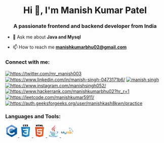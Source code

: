 <h1 align="center">Hi 👋, I'm Manish Kumar Patel</h1>
<h3 align="center">A passionate frontend and backend developer from India</h3>

- 💬 Ask me about **Java and Mysql**

- 📫 How to reach me **manishkumarbhu02@gmail.com**

<h3 align="left">Connect with me:</h3>
<p align="left">
<a href="https://twitter.com/https://twitter.com/mr_manish003" target="blank"><img align="center" src="https://raw.githubusercontent.com/rahuldkjain/github-profile-readme-generator/master/src/images/icons/Social/twitter.svg" alt="https://twitter.com/mr_manish003" height="30" width="40" /></a>
<a href="https://linkedin.com/in/https://www.linkedin.com/in/manish-singh-0473171b6/" target="blank"><img align="center" src="https://raw.githubusercontent.com/rahuldkjain/github-profile-readme-generator/master/src/images/icons/Social/linked-in-alt.svg" alt="https://www.linkedin.com/in/manish-singh-0473171b6/" height="30" width="40" /></a>
<a href="https://fb.com/manish singh" target="blank"><img align="center" src="https://raw.githubusercontent.com/rahuldkjain/github-profile-readme-generator/master/src/images/icons/Social/facebook.svg" alt="manish singh" height="30" width="40" /></a>
<a href="https://instagram.com/https://www.instagram.com/manishsingh052/" target="blank"><img align="center" src="https://raw.githubusercontent.com/rahuldkjain/github-profile-readme-generator/master/src/images/icons/Social/instagram.svg" alt="https://www.instagram.com/manishsingh052/" height="30" width="40" /></a>
<a href="https://www.hackerrank.com/https://www.hackerrank.com/manishkumarbhu02?hr_r=1" target="blank"><img align="center" src="https://raw.githubusercontent.com/rahuldkjain/github-profile-readme-generator/master/src/images/icons/Social/hackerrank.svg" alt="https://www.hackerrank.com/manishkumarbhu02?hr_r=1" height="30" width="40" /></a>
<a href="https://www.leetcode.com/https://leetcode.com/manishkumar5911/" target="blank"><img align="center" src="https://raw.githubusercontent.com/rahuldkjain/github-profile-readme-generator/master/src/images/icons/Social/leet-code.svg" alt="https://leetcode.com/manishkumar5911/" height="30" width="40" /></a>
<a href="https://auth.geeksforgeeks.org/user/https://auth.geeksforgeeks.org/user/manishkash8kwn/practice" target="blank"><img align="center" src="https://raw.githubusercontent.com/rahuldkjain/github-profile-readme-generator/master/src/images/icons/Social/geeks-for-geeks.svg" alt="https://auth.geeksforgeeks.org/user/manishkash8kwn/practice" height="30" width="40" /></a>
</p>

<h3 align="left">Languages and Tools:</h3>
<p align="left"> <a href="https://www.cprogramming.com/" target="_blank" rel="noreferrer"> <img src="https://raw.githubusercontent.com/devicons/devicon/master/icons/c/c-original.svg" alt="c" width="40" height="40"/> </a> <a href="https://www.w3schools.com/css/" target="_blank" rel="noreferrer"> <img src="https://raw.githubusercontent.com/devicons/devicon/master/icons/css3/css3-original-wordmark.svg" alt="css3" width="40" height="40"/> </a> <a href="https://www.w3.org/html/" target="_blank" rel="noreferrer"> <img src="https://raw.githubusercontent.com/devicons/devicon/master/icons/html5/html5-original-wordmark.svg" alt="html5" width="40" height="40"/> </a> <a href="https://www.java.com" target="_blank" rel="noreferrer"> <img src="https://raw.githubusercontent.com/devicons/devicon/master/icons/java/java-original.svg" alt="java" width="40" height="40"/> </a> <a href="https://www.mysql.com/" target="_blank" rel="noreferrer"> <img src="https://raw.githubusercontent.com/devicons/devicon/master/icons/mysql/mysql-original-wordmark.svg" alt="mysql" width="40" height="40"/> </a> </p>
